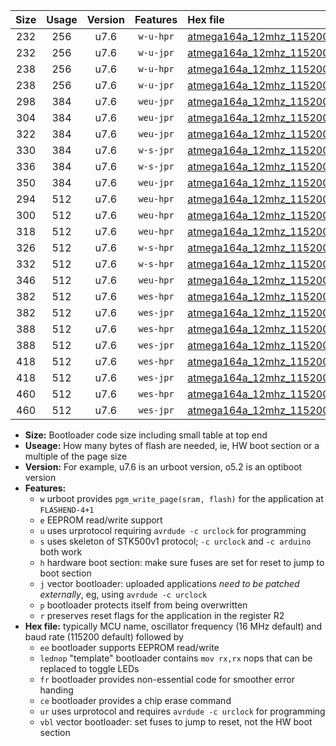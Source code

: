|Size|Usage|Version|Features|Hex file|
|:-:|:-:|:-:|:-:|:--|
|232|256|u7.6|`w-u-hpr`|[atmega164a_12mhz_115200bps_ur.hex](https://raw.githubusercontent.com/stefanrueger/urboot/main/atmega164a_12mhz_115200bps_ur.hex)|
|232|256|u7.6|`w-u-jpr`|[atmega164a_12mhz_115200bps_ur_vbl.hex](https://raw.githubusercontent.com/stefanrueger/urboot/main/atmega164a_12mhz_115200bps_ur_vbl.hex)|
|238|256|u7.6|`w-u-hpr`|[atmega164a_12mhz_115200bps_lednop_ur.hex](https://raw.githubusercontent.com/stefanrueger/urboot/main/atmega164a_12mhz_115200bps_lednop_ur.hex)|
|238|256|u7.6|`w-u-jpr`|[atmega164a_12mhz_115200bps_lednop_ur_vbl.hex](https://raw.githubusercontent.com/stefanrueger/urboot/main/atmega164a_12mhz_115200bps_lednop_ur_vbl.hex)|
|298|384|u7.6|`weu-jpr`|[atmega164a_12mhz_115200bps_ee_ur_vbl.hex](https://raw.githubusercontent.com/stefanrueger/urboot/main/atmega164a_12mhz_115200bps_ee_ur_vbl.hex)|
|304|384|u7.6|`weu-jpr`|[atmega164a_12mhz_115200bps_ee_lednop_ur_vbl.hex](https://raw.githubusercontent.com/stefanrueger/urboot/main/atmega164a_12mhz_115200bps_ee_lednop_ur_vbl.hex)|
|322|384|u7.6|`weu-jpr`|[atmega164a_12mhz_115200bps_ee_lednop_fr_ur_vbl.hex](https://raw.githubusercontent.com/stefanrueger/urboot/main/atmega164a_12mhz_115200bps_ee_lednop_fr_ur_vbl.hex)|
|330|384|u7.6|`w-s-jpr`|[atmega164a_12mhz_115200bps_vbl.hex](https://raw.githubusercontent.com/stefanrueger/urboot/main/atmega164a_12mhz_115200bps_vbl.hex)|
|336|384|u7.6|`w-s-jpr`|[atmega164a_12mhz_115200bps_lednop_vbl.hex](https://raw.githubusercontent.com/stefanrueger/urboot/main/atmega164a_12mhz_115200bps_lednop_vbl.hex)|
|350|384|u7.6|`weu-jpr`|[atmega164a_12mhz_115200bps_ee_lednop_fr_ce_ur_vbl.hex](https://raw.githubusercontent.com/stefanrueger/urboot/main/atmega164a_12mhz_115200bps_ee_lednop_fr_ce_ur_vbl.hex)|
|294|512|u7.6|`weu-hpr`|[atmega164a_12mhz_115200bps_ee_ur.hex](https://raw.githubusercontent.com/stefanrueger/urboot/main/atmega164a_12mhz_115200bps_ee_ur.hex)|
|300|512|u7.6|`weu-hpr`|[atmega164a_12mhz_115200bps_ee_lednop_ur.hex](https://raw.githubusercontent.com/stefanrueger/urboot/main/atmega164a_12mhz_115200bps_ee_lednop_ur.hex)|
|318|512|u7.6|`weu-hpr`|[atmega164a_12mhz_115200bps_ee_lednop_fr_ur.hex](https://raw.githubusercontent.com/stefanrueger/urboot/main/atmega164a_12mhz_115200bps_ee_lednop_fr_ur.hex)|
|326|512|u7.6|`w-s-hpr`|[atmega164a_12mhz_115200bps.hex](https://raw.githubusercontent.com/stefanrueger/urboot/main/atmega164a_12mhz_115200bps.hex)|
|332|512|u7.6|`w-s-hpr`|[atmega164a_12mhz_115200bps_lednop.hex](https://raw.githubusercontent.com/stefanrueger/urboot/main/atmega164a_12mhz_115200bps_lednop.hex)|
|346|512|u7.6|`weu-hpr`|[atmega164a_12mhz_115200bps_ee_lednop_fr_ce_ur.hex](https://raw.githubusercontent.com/stefanrueger/urboot/main/atmega164a_12mhz_115200bps_ee_lednop_fr_ce_ur.hex)|
|382|512|u7.6|`wes-hpr`|[atmega164a_12mhz_115200bps_ee.hex](https://raw.githubusercontent.com/stefanrueger/urboot/main/atmega164a_12mhz_115200bps_ee.hex)|
|382|512|u7.6|`wes-jpr`|[atmega164a_12mhz_115200bps_ee_vbl.hex](https://raw.githubusercontent.com/stefanrueger/urboot/main/atmega164a_12mhz_115200bps_ee_vbl.hex)|
|388|512|u7.6|`wes-hpr`|[atmega164a_12mhz_115200bps_ee_lednop.hex](https://raw.githubusercontent.com/stefanrueger/urboot/main/atmega164a_12mhz_115200bps_ee_lednop.hex)|
|388|512|u7.6|`wes-jpr`|[atmega164a_12mhz_115200bps_ee_lednop_vbl.hex](https://raw.githubusercontent.com/stefanrueger/urboot/main/atmega164a_12mhz_115200bps_ee_lednop_vbl.hex)|
|418|512|u7.6|`wes-hpr`|[atmega164a_12mhz_115200bps_ee_lednop_fr.hex](https://raw.githubusercontent.com/stefanrueger/urboot/main/atmega164a_12mhz_115200bps_ee_lednop_fr.hex)|
|418|512|u7.6|`wes-jpr`|[atmega164a_12mhz_115200bps_ee_lednop_fr_vbl.hex](https://raw.githubusercontent.com/stefanrueger/urboot/main/atmega164a_12mhz_115200bps_ee_lednop_fr_vbl.hex)|
|460|512|u7.6|`wes-hpr`|[atmega164a_12mhz_115200bps_ee_lednop_fr_ce.hex](https://raw.githubusercontent.com/stefanrueger/urboot/main/atmega164a_12mhz_115200bps_ee_lednop_fr_ce.hex)|
|460|512|u7.6|`wes-jpr`|[atmega164a_12mhz_115200bps_ee_lednop_fr_ce_vbl.hex](https://raw.githubusercontent.com/stefanrueger/urboot/main/atmega164a_12mhz_115200bps_ee_lednop_fr_ce_vbl.hex)|

- **Size:** Bootloader code size including small table at top end
- **Useage:** How many bytes of flash are needed, ie, HW boot section or a multiple of the page size
- **Version:** For example, u7.6 is an urboot version, o5.2 is an optiboot version
- **Features:**
  + `w` urboot provides `pgm_write_page(sram, flash)` for the application at `FLASHEND-4+1`
  + `e` EEPROM read/write support
  + `u` uses urprotocol requiring `avrdude -c urclock` for programming
  + `s` uses skeleton of STK500v1 protocol; `-c urclock` and `-c arduino` both work
  + `h` hardware boot section: make sure fuses are set for reset to jump to boot section
  + `j` vector bootloader: uploaded applications *need to be patched externally*, eg, using `avrdude -c urclock`
  + `p` bootloader protects itself from being overwritten
  + `r` preserves reset flags for the application in the register R2
- **Hex file:** typically MCU name, oscillator frequency (16 MHz default) and baud rate (115200 default) followed by
  + `ee` bootloader supports EEPROM read/write
  + `lednop` "template" bootloader contains `mov rx,rx` nops that can be replaced to toggle LEDs
  + `fr` bootloader provides non-essential code for smoother error handing
  + `ce` bootloader provides a chip erase command
  + `ur` uses urprotocol and requires `avrdude -c urclock` for programming
  + `vbl` vector bootloader: set fuses to jump to reset, not the HW boot section
